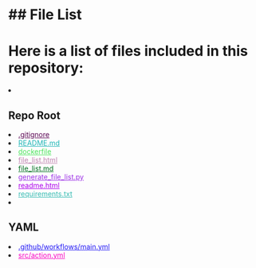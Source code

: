 <!-- FILE_LIST_START -->
# ## File List

# Here is a list of files included in this repository:

<li><h2>Repo Root</h2></li>
<li><a href="https://github.com/Nick2bad4u/generate-repo-file-list/blob/main/.gitignore" style="color: #5c0755;">.gitignore</a></li>
<li><a href="https://github.com/Nick2bad4u/generate-repo-file-list/blob/main/README.md" style="color: #21b6b7;">README.md</a></li>
<li><a href="https://github.com/Nick2bad4u/generate-repo-file-list/blob/main/dockerfile" style="color: #4de45d;">dockerfile</a></li>
<li><a href="https://github.com/Nick2bad4u/generate-repo-file-list/blob/main/file_list.html" style="color: #c085b1;">file_list.html</a></li>
<li><a href="https://github.com/Nick2bad4u/generate-repo-file-list/blob/main/file_list.md" style="color: #006f1f;">file_list.md</a></li>
<li><a href="https://github.com/Nick2bad4u/generate-repo-file-list/blob/main/generate_file_list.py" style="color: #9d32e6;">generate_file_list.py</a></li>
<li><a href="https://github.com/Nick2bad4u/generate-repo-file-list/blob/main/readme.html" style="color: #ad01ec;">readme.html</a></li>
<li><a href="https://github.com/Nick2bad4u/generate-repo-file-list/blob/main/requirements.txt" style="color: #39bcb3;">requirements.txt</a></li>
<li><h2>YAML</h2></li>
<li><a href="https://github.com/Nick2bad4u/generate-repo-file-list/blob/main/.github/workflows/main.yml" style="color: #2319f5;">.github/workflows/main.yml</a></li>
<li><a href="https://github.com/Nick2bad4u/generate-repo-file-list/blob/main/src/action.yml" style="color: #f904c3;">src/action.yml</a></li>
</ul>
<!-- FILE_LIST_END -->